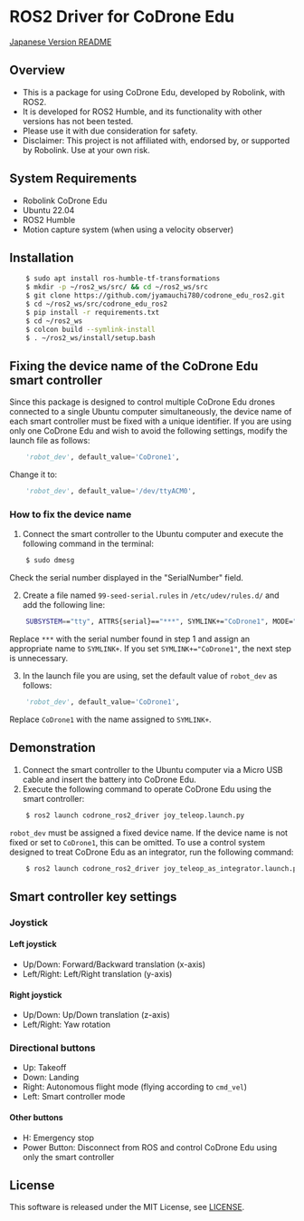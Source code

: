 # ROS2 Driver for CoDrone Edu

[Japanese Version README](https://github.com/jyamauchi780/codrone_edu_ros2/blob/main/README_ja.md)

## Overview
- This is a package for using CoDrone Edu, developed by Robolink, with ROS2.
- It is developed for ROS2 Humble, and its functionality with other versions has not been tested.
- Please use it with due consideration for safety.
- Disclaimer: This project is not affiliated with, endorsed by, or supported by Robolink. Use at your own risk.

## System Requirements
- Robolink CoDrone Edu
- Ubuntu 22.04
- ROS2 Humble
- Motion capture system (when using a velocity observer)

## Installation
```sh
    $ sudo apt install ros-humble-tf-transformations
    $ mkdir -p ~/ros2_ws/src/ && cd ~/ros2_ws/src
    $ git clone https://github.com/jyamauchi780/codrone_edu_ros2.git
    $ cd ~/ros2_ws/src/codrone_edu_ros2
    $ pip install -r requirements.txt
    $ cd ~/ros2_ws
    $ colcon build --symlink-install
    $ . ~/ros2_ws/install/setup.bash
```

## Fixing the device name of the CoDrone Edu smart controller
Since this package is designed to control multiple CoDrone Edu drones connected to a single Ubuntu computer simultaneously, the device name of each smart controller must be fixed with a unique identifier.
If you are using only one CoDrone Edu and wish to avoid the following settings, modify the launch file as follows:
```python
    'robot_dev', default_value='CoDrone1',
```
Change it to:
```python
    'robot_dev', default_value='/dev/ttyACM0',
```

### How to fix the device name
1. Connect the smart controller to the Ubuntu computer and execute the following command in the terminal:
```sh
    $ sudo dmesg
```
Check the serial number displayed in the "SerialNumber" field.

2. Create a file named `99-seed-serial.rules` in `/etc/udev/rules.d/` and add the following line:
```sh 
    SUBSYSTEM=="tty", ATTRS{serial}=="***", SYMLINK+="CoDrone1", MODE="0666"
```
Replace `***` with the serial number found in step 1 and assign an appropriate name to `SYMLINK+`.
If you set `SYMLINK+="CoDrone1"`, the next step is unnecessary.

3. In the launch file you are using, set the default value of `robot_dev` as follows:
```python
    'robot_dev', default_value='CoDrone1',
```
Replace `CoDrone1` with the name assigned to `SYMLINK+`.

## Demonstration
1. Connect the smart controller to the Ubuntu computer via a Micro USB cable and insert the battery into CoDrone Edu.
2. Execute the following command to operate CoDrone Edu using the smart controller:
```sh
    $ ros2 launch codrone_ros2_driver joy_teleop.launch.py
```
`robot_dev` must be assigned a fixed device name.
If the device name is not fixed or set to `CoDrone1`, this can be omitted.
To use a control system designed to treat CoDrone Edu as an integrator, run the following command:
```sh
    $ ros2 launch codrone_ros2_driver joy_teleop_as_integrator.launch.py
```

## Smart controller key settings
### Joystick
#### Left joystick
- Up/Down: Forward/Backward translation (x-axis)
- Left/Right: Left/Right translation (y-axis)

#### Right joystick
- Up/Down: Up/Down translation (z-axis)
- Left/Right: Yaw rotation

### Directional buttons
- Up: Takeoff
- Down: Landing
- Right: Autonomous flight mode (flying according to `cmd_vel`)
- Left: Smart controller mode

#### Other buttons
- H: Emergency stop
- Power Button: Disconnect from ROS and control CoDrone Edu using only the smart controller


## License
This software is released under the MIT License, see [LICENSE](https://github.com/jyamauchi780/CoDroneEdu-ROS2/blob/main/LICENSE).


